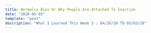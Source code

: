 ```yaml
---
title: Normalcy Bias Or Why People Are Attached To Inaction
date: "2020-05-03"
template: "post"
description: "What I Learned This Week 3 : 04/26/20 TO 05/03/20"
---
```

<!---

![Normalcy Bias during fire](/media/WILTW_3_1.jpg)

Normalcy bias, or normality bias, is a cognitive bias which leads people to disbelieve or minimize threat warnings. This results in denial of the possibility of a natural disasters no matter how many warnings are flashed. 70% of people usually operate under the mindset that everything is going to be fine, and nothing bad is really going to happen during a potential danger.

Indeed, life is not like a movie. In a situation of danger like a Tsunami or a shooting, everyone will not be running and escaping from the danger. A lot of people would stay paralised and would deny the reality.
![Normalcy Bias during Tsunami](/media/WILTW_3_2.jpg)

Nowadays we have a clear example of Normalcy bias with the COVID19 outbreak. Even though everyone knew from the beginning about the high level of infection of the virus and the danger of a global pandemic, most political and business leaders seemed to ignore the possibility of global pandemic event and pretend that it is just a "seasonal flu".

![Normalcy Bias during covid19](/media/WILTW_3_3.jpg)  

Have you ever had an experience involving this phenomenon? How did you react?

Amine 
-->